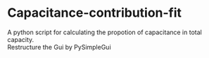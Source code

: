 # Capacitance-contribution-fit
A python script for calculating the propotion of capacitance in total capacity.  
Restructure the Gui by PySimpleGui
